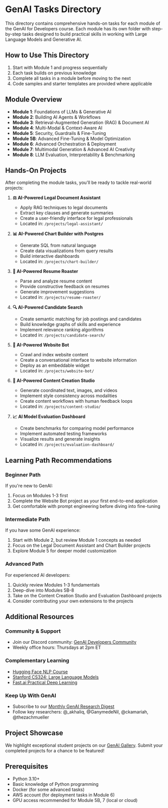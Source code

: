 # GenAI Tasks Directory

This directory contains comprehensive hands-on tasks for each module of the GenAI for Developers course. 
Each module has its own folder with step-by-step tasks designed to build practical skills in working with Large Language Models and Generative AI.

## How to Use This Directory

1. Start with Module 1 and progress sequentially
2. Each task builds on previous knowledge
3. Complete all tasks in a module before moving to the next
4. Code samples and starter templates are provided where applicable

## Module Overview

- **Module 1**: Foundations of LLMs & Generative AI
- **Module 2**: Building AI Agents & Workflows
- **Module 3**: Retrieval-Augmented Generation (RAG) & Document AI
- **Module 4**: Multi-Modal & Context-Aware AI
- **Module 5**: Security, Guardrails & Fine-Tuning
- **Module 5B**: Advanced Fine-Tuning & Model Optimization
- **Module 6**: Advanced Orchestration & Deployment
- **Module 7**: Multimodal Generation & Advanced AI Creativity
- **Module 8**: LLM Evaluation, Interpretability & Benchmarking

## Hands-On Projects

After completing the module tasks, you'll be ready to tackle real-world projects:

1. **⚖️ AI-Powered Legal Document Assistant**
   - Apply RAG techniques to legal documents
   - Extract key clauses and generate summaries
   - Create a user-friendly interface for legal professionals
   - Located in: `/projects/legal-assistant/`

2. **📊 AI-Powered Chart Builder with Postgres**
   - Generate SQL from natural language
   - Create data visualizations from query results
   - Build interactive dashboards
   - Located in: `/projects/chart-builder/`

3. **📄 AI-Powered Resume Roaster**
   - Parse and analyze resume content
   - Provide constructive feedback on resumes
   - Generate improvement suggestions
   - Located in: `/projects/resume-roaster/`

4. **🔍 AI-Powered Candidate Search**
   - Create semantic matching for job postings and candidates
   - Build knowledge graphs of skills and experience
   - Implement relevance ranking algorithms
   - Located in: `/projects/candidate-search/`

5. **🤖 AI-Powered Website Bot**
   - Crawl and index website content
   - Create a conversational interface to website information
   - Deploy as an embeddable widget
   - Located in: `/projects/website-bot/`

6. **🎨 AI-Powered Content Creation Studio**
   - Generate coordinated text, images, and videos
   - Implement style consistency across modalities
   - Create content workflows with human feedback loops
   - Located in: `/projects/content-studio/`

7. **📈 AI Model Evaluation Dashboard**
   - Create benchmarks for comparing model performance
   - Implement automated testing frameworks
   - Visualize results and generate insights
   - Located in: `/projects/evaluation-dashboard/`

## Learning Path Recommendations

### Beginner Path
If you're new to GenAI:
1. Focus on Modules 1-3 first
2. Complete the Website Bot project as your first end-to-end application
3. Get comfortable with prompt engineering before diving into fine-tuning

### Intermediate Path
If you have some GenAI experience:
1. Start with Module 2, but review Module 1 concepts as needed
2. Focus on the Legal Document Assistant and Chart Builder projects
3. Explore Module 5 for deeper model customization

### Advanced Path
For experienced AI developers:
1. Quickly review Modules 1-3 fundamentals
2. Deep-dive into Modules 5B-8
3. Take on the Content Creation Studio and Evaluation Dashboard projects
4. Consider contributing your own extensions to the projects

## Additional Resources

### Community & Support
- Join our Discord community: [GenAI Developers Community](https://discord.gg/genai-devs)
- Weekly office hours: Thursdays at 2pm ET

### Complementary Learning
- [Hugging Face NLP Course](https://huggingface.co/learn/nlp-course/chapter1/1)
- [Stanford CS324: Large Language Models](https://stanford-cs324.github.io/winter2022/)
- [Fast.ai Practical Deep Learning](https://course.fast.ai/)

### Keep Up With GenAI
- Subscribe to our [Monthly GenAI Research Digest](https://example.com/genai-digest)
- Follow key researchers: @_akhaliq, @GanymedeNil, @ckamariah, @thezachmueller

## Project Showcase
We highlight exceptional student projects on our [GenAI Gallery](https://example.com/gallery). Submit your completed projects for a chance to be featured!

## Prerequisites

- Python 3.10+
- Basic knowledge of Python programming
- Docker (for some advanced tasks)
- AWS account (for deployment tasks in Module 6)
- GPU access recommended for Module 5B, 7 (local or cloud)
